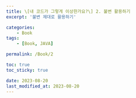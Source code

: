 ```yaml
---
title: \[내 코드가 그렇게 이상한가요?\] 2. 불변 활용하기
excerpt: '불변 제대로 활용하기'

categories:
    - Book
tags:
    - [Book, JAVA]

permalink: /Book/2

toc: true
toc_sticky: true

date: 2023-08-20
last_modified_at: 2023-08-20
---
```

